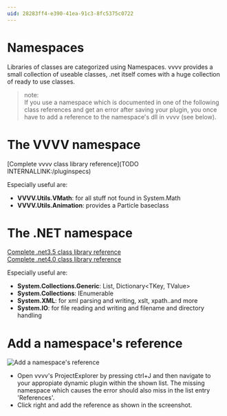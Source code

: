```yaml
---
uid: 28283ff4-e390-41ea-91c3-8fc5375c0722
---
```


# Namespaces

Libraries of classes are categorized using Namespaces. vvvv provides a small collection of useable classes, .net itself comes with a huge collection of ready to use classes.  

>note:  
If you use a namespace which is documented in one of the following class references and get an error after saving your plugin, you once have to add a reference to the namespace's dll in vvvv (see below).   
  


# The VVVV namespace

[Complete vvvv class library reference](TODO INTERNALLINK:/pluginspecs)  

Especially useful are:  
* **VVVV.Utils.VMath**: for all stuff not found in System.Math  
* **VVVV.Utils.Animation**: provides a Particle baseclass  


# The .NET namespace

<a href="http://msdn.microsoft.com/en-us/library/ms229335%28v=VS.90%29.aspx" class="extURL" target="_blank">Complete .net3.5 class library reference</a>  
<a href="http://msdn.microsoft.com/en-us/library/gg145045.aspx" class="extURL" target="_blank">Complete .net4.0 class library reference</a>  

Especially useful are:  
* **System.Collections.Generic**: List<T>, Dictionary<TKey, TValue>  
* **System.Collections**: IEnumerable  
* **System.XML**: for xml parsing and writing, xslt, xpath..and more  
* **System.IO**: for file reading and writing and filename and directory handling  


# Add a namespace's reference

![Add a namespace&#39;s reference](~/img/add_reference.png "Add a namespace&#39;s reference")   

* Open vvvv's ProjectExplorer by pressing ctrl+J and then navigate to your appropiate dynamic plugin within the shown list. The missing namespace which causes the error should also miss in the list entry 'References'.   
* Click right and add the reference as shown in the screenshot.  
